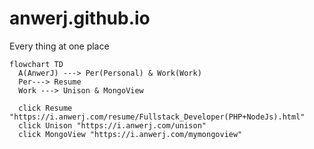 # anwerj.github.io
Every thing at one place

```mermaid
flowchart TD
  A(AnwerJ) ---> Per(Personal) & Work(Work)
  Per---> Resume
  Work ---> Unison & MongoView

  click Resume "https://i.anwerj.com/resume/Fullstack_Developer(PHP+NodeJs).html"
  click Unison "https://i.anwerj.com/unison"
  click MongoView "https://i.anwerj.com/mymongoview"

 ```
